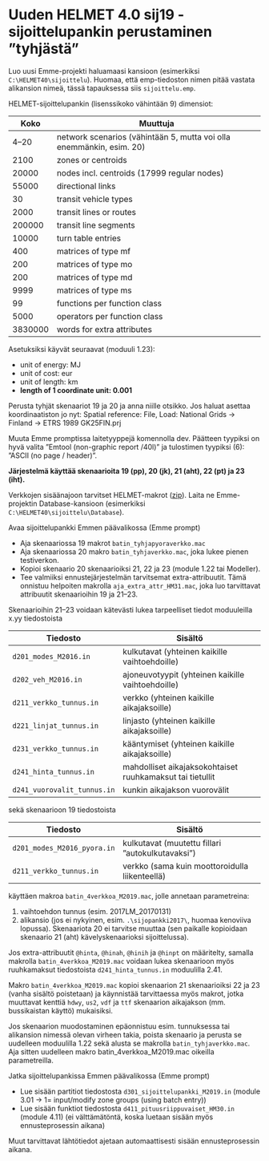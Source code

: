 # Uuden HELMET 4.0 sij19 -sijoittelupankin perustaminen ”tyhjästä”

Luo uusi Emme-projekti haluamaasi kansioon (esimerkiksi `C:\HELMET40\sijoittelu`). 
Huomaa, että emp-tiedoston nimen pitää vastata alikansion nimeä, tässä tapauksessa siis `sijoittelu.emp`. 

HELMET-sijoittelupankin (lisenssikoko vähintään 9) dimensiot:

| Koko    |Muuttuja                                                             |
|---------|---------------------------------------------------------------------|
| 4–20    | network scenarios (vähintään 5, mutta voi olla enemmänkin, esim. 20)|
| 2100    | zones or centroids                                                  |
| 20000   | nodes incl. centroids (17999 regular nodes)                         |
| 55000   | directional links                                                   |
| 30      | transit vehicle types                                               |
| 2000    | transit lines or routes                                             |
| 200000  | transit line segments                                               |
| 10000   | turn table entries                                                  |
| 400     | matrices of type mf                                                 |
| 200     | matrices of type mo                                                 |
| 200     | matrices of type md                                                 |
| 9999    | matrices of type ms                                                 |
| 99      | functions per function class                                        |
| 5000    | operators per function class                                        |
| 3830000 | words for extra attributes                                          |

Asetuksiksi käyvät seuraavat (moduuli 1.23):
- unit of energy: MJ
- unit of cost: eur
- unit of length: km
- **length of 1 coordinate unit: 0.001**

Perusta tyhjät skenaariot 19 ja 20 ja anna niille otsikko. Jos haluat asettaa koordinaatiston jo nyt:
Spatial reference: File, Load: National Grids -> Finland -> ETRS 1989 GK25FIN.prj

Muuta Emme promptissa laitetyyppejä komennolla dev. Päätteen tyypiksi on hyvä valita ”Emtool (non-graphic report /40l)” ja tulostimen tyypiksi (6): ”ASCII (no page / header)”.

**Järjestelmä käyttää skenaarioita 19 (pp), 20 (jk), 21 (aht), 22 (pt) ja 23 (iht).**

Verkkojen sisäänajoon tarvitset HELMET-makrot ([zip](https://minhaskamal.github.io/DownGit/#/home?url=https://github.com/HSLdevcom/helmet-model-system/tree/master/Database)). Laita ne Emme-projektin Database-kansioon (esimerkiksi `C:\HELMET40\sijoittelu\Database`).

Avaa sijoittelupankki Emmen päävalikossa (Emme prompt)
-	Aja skenaariossa 19 makrot `batin_tyhjapyoraverkko.mac`
-	Aja skenaariossa 20 makro `batin_tyhjaverkko.mac`, joka lukee pienen testiverkon.
-	Kopioi skenaario 20 skenaarioiksi 21, 22 ja 23 (module 1.22 tai Modeller).
-	Tee valmiiksi ennustejärjestelmän tarvitsemat extra-attribuutit. Tämä onnistuu helpoiten makrolla `aja_extra_attr_HM31.mac`, 
  joka luo tarvittavat attribuutit skenaarioihin 19 ja 21–23.
 
Skenaarioihin 21–23 voidaan kätevästi lukea tarpeelliset tiedot moduuleilla x.yy tiedostoista

|Tiedosto | Sisältö|
|---|---|
|`d201_modes_M2016.in`	|	kulkutavat (yhteinen kaikille vaihtoehdoille)|
|`d202_veh_M2016.in`	|	ajoneuvotyypit (yhteinen kaikille vaihtoehdoille)|
|`d211_verkko_tunnus.in` |	verkko (yhteinen kaikille aikajaksoille)|
|`d221_linjat_tunnus.in` |	linjasto (yhteinen kaikille aikajaksoille)|
|`d231_verkko_tunnus.in` |	kääntymiset (yhteinen kaikille aikajaksoille)|
|`d241_hinta_tunnus.in` |	mahdolliset aikajaksokohtaiset ruuhkamaksut tai tietullit|
|`d241_vuorovalit_tunnus.in` |	kunkin aikajakson vuorovälit|

sekä skenaarioon 19 tiedostoista

|Tiedosto | Sisältö|
|---|---|
|`d201_modes_M2016_pyora.in` |	kulkutavat (muutettu fillari ”autokulkutavaksi”)|
|`d211_verkko_tunnus.in` |	verkko (sama kuin moottoroidulla liikenteellä)|

käyttäen makroa `batin_4verkkoa_M2019.mac`, jolle annetaan parametreina:
1. vaihtoehdon tunnus (esim. 2017LM_20170131)
2. alikansio (jos ei nykyinen, esim. `.\sijopankki2017\`, huomaa kenoviiva lopussa). 
Skenaariota 20 ei tarvitse muuttaa (sen paikalle kopioidaan skenaario 21 (aht) kävelyskenaarioksi sijoittelussa).

Jos extra-attribuutit `@hinta`, `@hinah`, `@hinih` ja `@hinpt` on määritelty, 
samalla makrolla `batin_4verkkoa_M2019.mac` voidaan lukea skenaarioon myös ruuhkamaksut tiedostoista `d241_hinta_tunnus.in` moduulilla 2.41.

Makro `batin_4verkkoa_M2019.mac` kopioi skenaarion 21 skenaarioiksi 22 ja 23 (vanha sisältö poistetaan) ja käynnistää tarvittaessa myös makrot, 
jotka muuttavat kenttiä `hdwy`, `us2`, `vdf` ja `ttf` skenaarion aikajakson (mm. bussikaistan käyttö) mukaisiksi.

Jos skenaarion muodostaminen epäonnistuu esim. tunnuksessa tai alikansion nimessä olevan virheen takia, 
poista skenaario ja perusta se uudelleen moduulilla 1.22 sekä alusta se makrolla 
`batin_tyhjaverkko.mac`. Aja sitten uudelleen makro batin_4verkkoa_M2019.mac oikeilla parametreilla.

Jatka sijoittelupankissa Emmen päävalikossa (Emme prompt)
-	Lue sisään partitiot tiedostosta `d301_sijoittelupankki_M2019.in` (module 3.01 -> 1= input/modify zone groups (using batch entry))  
-	Lue sisään funktiot tiedostosta `d411_pituusriippuvaiset_HM30.in` (module 4.11) 
(ei välttämätöntä, koska luetaan sisään myös ennusteprosessin aikana)

Muut tarvittavat lähtötiedot ajetaan automaattisesti sisään ennusteprosessin aikana.
